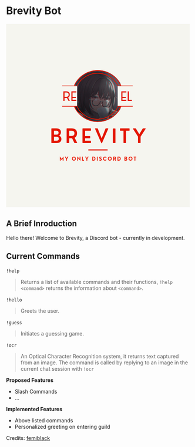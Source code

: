 # Brevity Bot
[![Header](https://raw.githubusercontent.com/FemiBlack/brevity-bot-discord/main/images/banner.png "Header")](https://femiblack.github.io/)


## A Brief Inroduction
Hello there! Welcome to Brevity, a Discord bot - currently in development.

## Current Commands
`!help`<br/>
> Returns a list of available commands and their functions, `!help <command>` returns the information about `<command>`.

`!hello`<br/>
> Greets the user.

`!guess`<br/>
> Initiates a guessing game.

`!ocr`<br/>
> An Optical Character Recognition system, it returns text captured from an image. The command is called by replying to an image in the current chat session with `!ocr`

**Proposed Features**
- Slash Commands
- ...

**Implemented Features**
- Above listed commands
- Personalized greeting on entering guild

Credits: <a href="#">femiblack</a>
